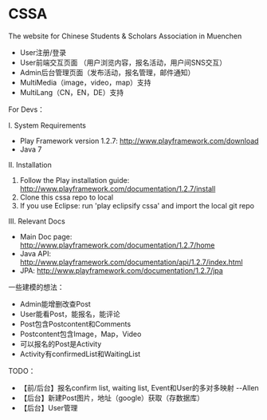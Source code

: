CSSA
====

The website for Chinese Students & Scholars Association in Muenchen 

 - User注册/登录
 - User前端交互页面 （用户浏览内容，报名活动，用户间SNS交互）
 - Admin后台管理页面（发布活动，报名管理，邮件通知）
 - MultiMedia（image，video，map）支持
 - MultiLang（CN，EN，DE）支持



For Devs：


I. System Requirements
  - Play Framework version 1.2.7: http://www.playframework.com/download
  - Java 7

II. Installation
  1. Follow the Play installation guide: http://www.playframework.com/documentation/1.2.7/install
  2. Clone this cssa repo to local
  3. If you use Eclipse: run 'play eclipsify cssa' and import the local git repo

III. Relevant Docs
  - Main Doc page: http://www.playframework.com/documentation/1.2.7/home
  - Java API: http://www.playframework.com/documentation/api/1.2.7/index.html
  - JPA: http://www.playframework.com/documentation/1.2.7/jpa


一些建模的想法：
 - Admin能增删改查Post
 - User能看Post，能报名，能评论
 - Post包含Postcontent和Comments
 - Postcontent包含Image，Map，Video
 - 可以报名的Post是Activity
 - Activity有confirmedList和WaitingList
  
 
 TODO：
 - 【前/后台】报名confirm list, waiting list, Event和User的多对多映射  --Allen
 - 【后台】新建Post图片，地址（google）获取（存数据库）
 - 【后台】User管理
 
